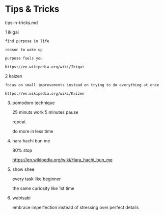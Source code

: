 # Tips & Tricks

tips-n-tricks.md


1   ikigai

    find purpose in life

    reason to wake up

    purpose fuels you

    https://en.wikipedia.org/wiki/Ikigai

2   kaizen

    focus on small improvements instead on trying to do everything at once

    https://en.wikipedia.org/wiki/Kaizen

3.  pomodoro technique

    25 minuts work 5 minutes pause

    repeat

    do more in less time

4.  hara hachi bun me

    80% stop

    https://en.wikipedia.org/wiki/Hara_hachi_bun_me

5.  show shee

    every task like beginner

    the same curiosity like 1st time

6.  wabisabi

    embrace imperfection instead of stressing over perfect details